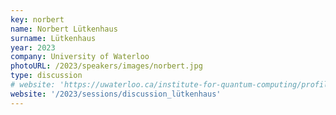 ```yaml
---
key: norbert
name: Norbert Lütkenhaus
surname: Lütkenhaus
year: 2023
company: University of Waterloo
photoURL: /2023/speakers/images/norbert.jpg
type: discussion
# website: 'https://uwaterloo.ca/institute-for-quantum-computing/profiles/norbert-lutkenhaus'
website: '/2023/sessions/discussion_lütkenhaus'
---
```

